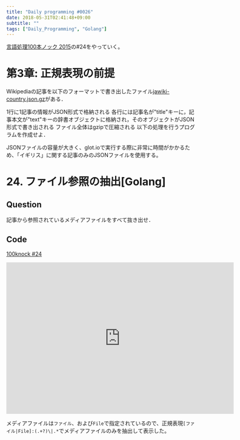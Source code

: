 ```yaml
---
title: "Daily programming #0026"
date: 2018-05-31T02:41:48+09:00
subtitle: ""
tags: ["Daily_Programming", "Golang"]
---
```


[言語処理100本ノック 2015][100knock]の#24をやっていく。

# 第3章: 正規表現の前提

Wikipediaの記事を以下のフォーマットで書き出したファイル[jawiki-country.json.gz][inputfile]がある．

1行に1記事の情報がJSON形式で格納される
各行には記事名が"title"キーに，記事本文が"text"キーの辞書オブジェクトに格納され，そのオブジェクトがJSON形式で書き出される
ファイル全体はgzipで圧縮される
以下の処理を行うプログラムを作成せよ．

JSONファイルの容量が大きく、glot.ioで実行する際に非常に時間がかかるため、「イギリス」に関する記事のみのJSONファイルを使用する。

# 24. ファイル参照の抽出[Golang]

## Question

記事から参照されているメディアファイルをすべて抜き出せ．

## Code

[100knock #24][snipet]

<iframe src='https://glot.io/snippets/f1iwnilece/embed' frameborder='0' scrolling='no' sandbox='allow-forms allow-pointer-lock allow-popups allow-same-origin allow-scripts' width='600' height='400'></iframe>

メディアファイルは`ファイル`、および`File`で指定されているので、正規表現`[ファイル|File]:(.+?)\|.*`でメディアファイルのみを抽出して表示した。

[100knock]:http://www.cl.ecei.tohoku.ac.jp/nlp100/#ch3
[inputfile]:http://www.cl.ecei.tohoku.ac.jp/nlp100/data/jawiki-country.json.gz
[snipet]:https://glot.io/snippets/f1iwnilece
